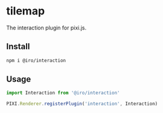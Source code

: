# tilemap
The interaction plugin for pixi.js.

## Install

```bash
npm i @iro/interaction
```

## Usage

```js
import Interaction from '@iro/interaction'

PIXI.Renderer.registerPlugin('interaction', Interaction)
```
